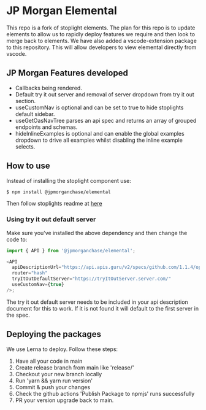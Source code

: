 # JP Morgan Elemental

This repo is a fork of stoplight elements. The plan for this repo is to update elements to allow us to rapidly deploy
features we require and then look to merge back to elements. We have also added a vscode-extension package to this
repository. This will allow developers to view elemental directly from vscode.

## JP Morgan Features developed

- Callbacks being rendered.
- Default try it out server and removal of server dropdown from try it out section.
- useCustomNav is optional and can be set to true to hide stoplights default sidebar.
- useGetOasNavTree parses an api spec and returns an array of grouped endpoints and schemas.
- hideInlineExamples is optional and can enable the global examples dropdown to drive all examples whilst disabling the inline example selects.

## How to use

Instead of installing the stoplight component use:

```bash
$ npm install @jpmorganchase/elemental
```

Then follow stoplights readme at [here](./STOPLIGHT_ELEMENTS_README.md)

### Using try it out default server

Make sure you've installed the above dependency and then change the code to:

```js
import { API } from '@jpmorganchase/elemental';

<API
  apiDescriptionUrl="https://api.apis.guru/v2/specs/github.com/1.1.4/openapi.yaml"
  router="hash"
  tryItOutDefaultServer="https://tryItOutServer.server.com/"
  useCustomNav={true}
/>;
```

The try it out default server needs to be included in your api description document for this to work. If it is not found
it will default to the first server in the spec.

## Deploying the packages

We use Lerna to deploy. Follow these steps:

1. Have all your code in main
2. Create release branch from main like 'release/<unique>'
3. Checkout your new branch locally
4. Run 'yarn && yarn run version'
5. Commit & push your changes
6. Check the github actions 'Publish Package to npmjs' runs successfully
7. PR your version upgrade back to main.
